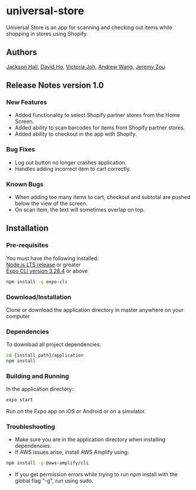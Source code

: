 # universal-store
Universal Store is an app for scanning and checking out items while shopping in stores using Shopify.
## Authors

[Jackson Hall](https://github.com/charjhall), [David Ho](https://github.com/dho37), [Victoria Joh](https://github.com/vjoh), [Andrew Wang](https://github.com/andrewwang024), [Jeremy Zou](https://github.com/jeremy-zou)

## Release Notes version 1.0

### New Features
* Added functionality to select Shopify partner stores from the Home Screen.
* Added ability to scan barcodes for items from Shopify partner stores.
* Added ability to checkout in the app with Shopify.

### Bug Fixes
* Log out button no longer crashes application.
* Handles adding incorrect item to cart correctly.

### Known Bugs
* When adding too many items to cart, checkout and subtotal are pushed below the view of the screen.
* On scan item, the text will sometimes overlap on top.

## Installation

### Pre-requisites

You must have the following installed:\
[Node.js LTS release](https://nodejs.org/en/) or greater\
[Expo CLI version 3.28.4](https://docs.expo.io/get-started/installation/) or above
```bash
npm install -g expo-cli
```
### Download/Installation

Clone or download the application directory in master anywhere on your computer

### Dependencies
To download all project dependencies:
```bash
cd {install_path}/application
npm install
```

### Building and Running
In the application directory:
```bash
expo start
```
Run on the Expo app on iOS or Android or on a simulator.

### Troubleshooting
* Make sure you are in the application directory when installing dependencies.
* If AWS issues arise, install AWS Amplify using:
```bash
npm install -g @aws-amplify/cli
```
* If you get permission errors while trying to run npm install with the global flag "-g", run using sudo.
